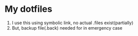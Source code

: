 # My dotfiles

1. I use this using symbolic link, no actual .files exist(partially)
2. But, backup file(.back) needed for in emergency case

